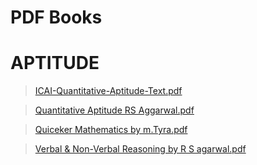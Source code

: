 # PDF Books

# APTITUDE
> [ICAI-Quantitative-Aptitude-Text.pdf](APTITUDE/ICAI-Quantitative-Aptitude-Text.pdf)

> [Quantitative Aptitude RS Aggarwal.pdf](APTITUDE/Quantitative-Aptitude-RS-Aggarwal.pdf)

> [Quiceker Mathematics by m.Tyra.pdf](APTITUDE/Quiceker-Mathematics-by-m.Tyra.pdf)

> [Verbal & Non-Verbal Reasoning by R S agarwal.pdf](APTITUDE/Verbal-&-Non-Verbal-Reasoning-by-R-S-agarwal.pdf)
